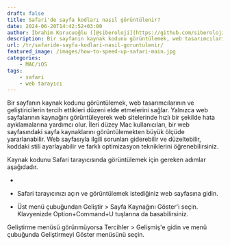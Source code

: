 ```yaml
---
draft: false
title: Safari'de sayfa kodları nasıl görüntülenir?
date: 2024-06-20T14:42:52+03:00
author: İbrahim Korucuoğlu ([@siberoloji](https://github.com/siberoloji))
description: Bir sayfanın kaynak kodunu görüntülemek, web tasarımcılarının ve geliştiricilerin tercih ettikleri düzeni elde etmelerini sağlar.
url: /tr/safaride-sayfa-kodlari-nasil-goruntulenir/
featured_image: /images/how-to-speed-up-safari-main.jpg
categories:
    - MAC/iOS
tags:
    - safari
    - web tarayıcı
---
```



Bir sayfanın kaynak kodunu görüntülemek, web tasarımcılarının ve geliştiricilerin tercih ettikleri düzeni elde etmelerini sağlar. Yalnızca web sayfalarının kaynağını görüntüleyerek web sitelerinde hızlı bir şekilde hata ayıklamalarına yardımcı olur. İleri düzey Mac kullanıcıları, bir web sayfasındaki sayfa kaynaklarını görüntülemekten büyük ölçüde yararlanabilir. Web sayfasıyla ilgili sorunları giderebilir ve düzeltebilir, koddaki stili ayarlayabilir ve farklı optimizasyon tekniklerini öğrenebilirsiniz.



Kaynak kodunu Safari tarayıcısında görüntülemek için gereken adımlar aşağıdadır.


* 
* Safari tarayıcınızı açın ve görüntülemek istediğiniz web sayfasına gidin.

* Üst menü çubuğundan Geliştir > Sayfa Kaynağını Göster'i seçin. Klavyenizde Option+Command+U tuşlarına da basabilirsiniz.




Geliştirme menüsü görünmüyorsa Tercihler > Gelişmiş'e gidin ve menü çubuğunda Geliştirmeyi Göster menüsünü seçin.
